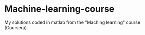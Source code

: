 # Machine-learning-course
My solutions coded in matlab from the "Maching learning" course (Coursera).
